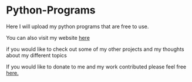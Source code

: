 # Python-Programs
Here I will upload my python programs that are free to use.

You can also visit my website <a href="www.dillonpines.com">here</a></em></span></p> if you would like to check out some of my other projects and my thoughts about my different topics

If you would like to donate to me and my work contributed please feel free <a href="https://paypal.me/DillonPines?locale.x=en_US">here.</a></em></span></p>

